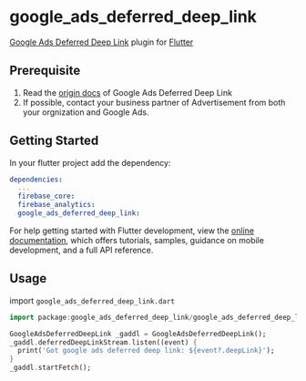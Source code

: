 # google_ads_deferred_deep_link

[Google Ads Deferred Deep Link](https://support.google.com/google-ads/answer/12373942?hl=en#zippy=%2Csteps-to-activate-ddl-in-the-gaf-sdk) plugin for [Flutter](https://flutter.io)

## Prerequisite

1. Read the [origin docs](https://support.google.com/google-ads/answer/12373942?hl=en#zippy=%2Csteps-to-activate-ddl-in-the-gaf-sdk) of Google Ads Deferred Deep Link
1. If possible, contact your business partner of Advertisement from both your orgnization and Google Ads.

## Getting Started

In your flutter project add the dependency:

```yaml
dependencies:
  ...
  firebase_core:
  firebase_analytics:
  google_ads_deferred_deep_link:
```

For help getting started with Flutter development, view the
[online documentation](https://flutter.dev/docs), which offers tutorials,
samples, guidance on mobile development, and a full API reference.

## Usage

import `google_ads_deferred_deep_link.dart`

```dart
import package:google_ads_deferred_deep_link/google_ads_deferred_deep_link.dart
```

```dart
GoogleAdsDeferredDeepLink _gaddl = GoogleAdsDeferredDeepLink();
_gaddl.deferredDeepLinkStream.listen((event) {
  print('Got google ads deferred deep link: ${event?.deepLink}');
}
_gaddl.startFetch();
```
